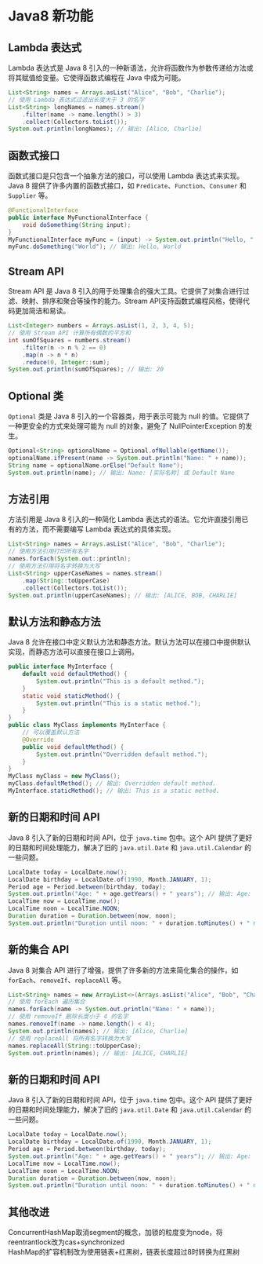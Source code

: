 # Java8 新功能
## Lambda 表达式
Lambda 表达式是 Java 8 引入的一种新语法，允许将函数作为参数传递给方法或将其赋值给变量。它使得函数式编程在 Java 中成为可能。
```java
List<String> names = Arrays.asList("Alice", "Bob", "Charlie");
// 使用 Lambda 表达式过滤出长度大于 3 的名字
List<String> longNames = names.stream()
    .filter(name -> name.length() > 3)
    .collect(Collectors.toList());
System.out.println(longNames); // 输出: [Alice, Charlie]
```
## 函数式接口
函数式接口是只包含一个抽象方法的接口，可以使用 Lambda 表达式来实现。Java 8 提供了许多内置的函数式接口，如 `Predicate`、`Function`、`Consumer` 和 `Supplier` 等。
```java
@FunctionalInterface
public interface MyFunctionalInterface {
    void doSomething(String input);
}
MyFunctionalInterface myFunc = (input) -> System.out.println("Hello, " + input);
myFunc.doSomething("World"); // 输出: Hello, World
```
## Stream API
Stream API 是 Java 8 引入的用于处理集合的强大工具。它提供了对集合进行过滤、映射、排序和聚合等操作的能力。Stream API支持函数式编程风格，使得代码更加简洁和易读。
```java
List<Integer> numbers = Arrays.asList(1, 2, 3, 4, 5);
// 使用 Stream API 计算所有偶数的平方和
int sumOfSquares = numbers.stream()
    .filter(n -> n % 2 == 0)
    .map(n -> n * n)
    .reduce(0, Integer::sum);
System.out.println(sumOfSquares); // 输出: 20
```
## Optional 类
`Optional` 类是 Java 8 引入的一个容器类，用于表示可能为 null 的值。它提供了一种更安全的方式来处理可能为 null 的对象，避免了 NullPointerException 的发生。
```java
Optional<String> optionalName = Optional.ofNullable(getName());
optionalName.ifPresent(name -> System.out.println("Name: " + name));
String name = optionalName.orElse("Default Name");
System.out.println(name); // 输出: Name: [实际名称] 或 Default Name
```
## 方法引用
方法引用是 Java 8 引入的一种简化 Lambda 表达式的语法。它允许直接引用已有的方法，而不需要编写 Lambda 表达式的具体实现。
```java
List<String> names = Arrays.asList("Alice", "Bob", "Charlie");
// 使用方法引用打印所有名字
names.forEach(System.out::println);
// 使用方法引用将名字转换为大写
List<String> upperCaseNames = names.stream()
    .map(String::toUpperCase)
    .collect(Collectors.toList());
System.out.println(upperCaseNames); // 输出: [ALICE, BOB, CHARLIE]
```
## 默认方法和静态方法
Java 8 允许在接口中定义默认方法和静态方法。默认方法可以在接口中提供默认实现，而静态方法可以直接在接口上调用。
```java
public interface MyInterface {
    default void defaultMethod() {
        System.out.println("This is a default method.");
    }
    static void staticMethod() {
        System.out.println("This is a static method.");
    }
}
public class MyClass implements MyInterface {
    // 可以覆盖默认方法
    @Override
    public void defaultMethod() {
        System.out.println("Overridden default method.");
    }
}
MyClass myClass = new MyClass();
myClass.defaultMethod(); // 输出: Overridden default method.
MyInterface.staticMethod(); // 输出: This is a static method.
```
## 新的日期和时间 API
Java 8 引入了新的日期和时间 API，位于 `java.time` 包中。这个 API 提供了更好的日期和时间处理能力，解决了旧的 `java.util.Date` 和 `java.util.Calendar` 的一些问题。
```java
LocalDate today = LocalDate.now();
LocalDate birthday = LocalDate.of(1990, Month.JANUARY, 1);
Period age = Period.between(birthday, today);
System.out.println("Age: " + age.getYears() + " years"); // 输出: Age: [实际年龄] years
LocalTime now = LocalTime.now();
LocalTime noon = LocalTime.NOON;
Duration duration = Duration.between(now, noon);
System.out.println("Duration until noon: " + duration.toMinutes() + " minutes");
```
## 新的集合 API
Java 8 对集合 API 进行了增强，提供了许多新的方法来简化集合的操作，如 `forEach`、`removeIf`、`replaceAll` 等。
```java
List<String> names = new ArrayList<>(Arrays.asList("Alice", "Bob", "Charlie"));
// 使用 forEach 遍历集合
names.forEach(name -> System.out.println("Name: " + name));
// 使用 removeIf 删除长度小于 4 的名字
names.removeIf(name -> name.length() < 4);
System.out.println(names); // 输出: [Alice, Charlie]
// 使用 replaceAll 将所有名字转换为大写
names.replaceAll(String::toUpperCase);
System.out.println(names); // 输出: [ALICE, CHARLIE]
```

## 新的日期和时间 API
Java 8 引入了新的日期和时间 API，位于 `java.time` 包中。这个 API 提供了更好的日期和时间处理能力，解决了旧的 `java.util.Date` 和 `java.util.Calendar` 的一些问题。
```java
LocalDate today = LocalDate.now();
LocalDate birthday = LocalDate.of(1990, Month.JANUARY, 1);
Period age = Period.between(birthday, today);
System.out.println("Age: " + age.getYears() + " years"); // 输出: Age: [实际年龄] years
LocalTime now = LocalTime.now();
LocalTime noon = LocalTime.NOON;
Duration duration = Duration.between(now, noon);
System.out.println("Duration until noon: " + duration.toMinutes() + " minutes");
```
## 其他改进
ConcurrentHashMap取消segment的概念，加锁的粒度变为node，将reentrantlock改为cas+synchronized  
HashMap的扩容机制改为使用链表+红黑树，链表长度超过8时转换为红黑树